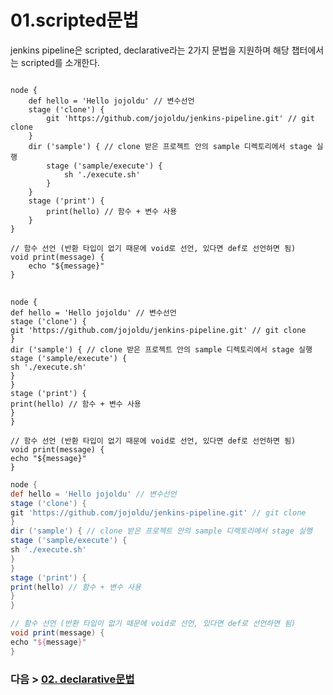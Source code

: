 # 01.scripted문법

jenkins pipeline은 scripted, declarative라는 2가지 문법을 지원하며 해당 챕터에서는 scripted를 소개한다.

<pre>
<code>
node {
    def hello = 'Hello jojoldu' // 변수선언
    stage ('clone') {
        git 'https://github.com/jojoldu/jenkins-pipeline.git' // git clone
    }
    dir ('sample') { // clone 받은 프로젝트 안의 sample 디렉토리에서 stage 실행
        stage ('sample/execute') {
            sh './execute.sh'
        }
    }
    stage ('print') {
        print(hello) // 함수 + 변수 사용
    }
}

// 함수 선언 (반환 타입이 없기 때문에 void로 선언, 있다면 def로 선언하면 됨)
void print(message) {
    echo "${message}"
}
</code>
</pre>

```pipeline
node {
def hello = 'Hello jojoldu' // 변수선언
stage ('clone') {
git 'https://github.com/jojoldu/jenkins-pipeline.git' // git clone
}
dir ('sample') { // clone 받은 프로젝트 안의 sample 디렉토리에서 stage 실행
stage ('sample/execute') {
sh './execute.sh'
}
}
stage ('print') {
print(hello) // 함수 + 변수 사용
}
}

// 함수 선언 (반환 타입이 없기 때문에 void로 선언, 있다면 def로 선언하면 됨)
void print(message) {
echo "${message}"
}
```

```groovy
node {
def hello = 'Hello jojoldu' // 변수선언
stage ('clone') {
git 'https://github.com/jojoldu/jenkins-pipeline.git' // git clone
}
dir ('sample') { // clone 받은 프로젝트 안의 sample 디렉토리에서 stage 실행
stage ('sample/execute') {
sh './execute.sh'
}
}
stage ('print') {
print(hello) // 함수 + 변수 사용
}
}

// 함수 선언 (반환 타입이 없기 때문에 void로 선언, 있다면 def로 선언하면 됨)
void print(message) {
echo "${message}"
}
```

### 다음 > [02. declarative문법](02.%20declarative문법.md)
